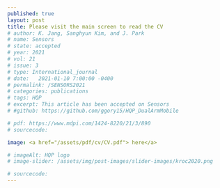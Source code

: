 ```yaml
---
published: true
layout: post
title: Please visit the main screen to read the CV 
# author: K. Jang, Sanghyun Kim, and J. Park
# name: Sensors
# state: accepted
# year: 2021
# vol: 21
# issue: 3
# type: International_journal
# date:   2021-01-10 7:00:00 -0400
# permalink: /SENSORS2021
# categories: publications
# tags: HQP
# excerpt: This article has been accepted on Sensors
# #github: https://github.com/ggory15/HQP_DualArmMobile

# pdf: https://www.mdpi.com/1424-8220/21/3/890
# sourcecode: 

image: <a href="/assets/pdf/cv/CV.pdf"> here</a>

# imageAlt: HQP logo
# image-slider: /assets/img/post-images/slider-images/kroc2020.png

# sourcecode: 
---
```


<!-- # ### Abstact 
# This paper introduces a reactive self-collision avoidance algorithm for differentially driven mobile manipulators. The proposed method mainly focuses on self-collision between a manipulator and the mobile robot. We introduce the concept of a distance buffer border (DBB), which is a 3D curved surface enclosing a buffer region of the mobile robot. The region has the thickness equal to buffer distance. When the distance between the manipulator and mobile robot is less than the buffer distance, which means the manipulator lies inside the buffer region of the mobile robot, the proposed strategy is to move the mobile robot away from the manipulator in order for the manipulator to be placed outside the border of the region, the DBB. The strategy is achieved by exerting force on the mobile robot. Therefore, the manipulator can avoid self-collision with the mobile robot without modifying the predefined motion of the manipulator in a world Cartesian coordinate frame. In particular, the direction of the force is determined by considering the non-holonomic constraint of the differentially driven mobile robot. Additionally, the reachability of the manipulator is considered to arrive at a configuration in which the manipulator can be more maneuverable. In this respect, the proposed algorithm has a distinct advantage over existing avoidance methods that do not consider the non-holonomic constraint of the mobile robot and push links away from each other without considering the workspace. To realize the desired force and resulting torque, an avoidance task is constructed by converting them into the accelerations of the mobile robot. The avoidance task is smoothly inserted with a top priority into the controller based on hierarchical quadratic programming. The proposed algorithm was implemented on a differentially driven mobile robot with a 7-DOFs robotic arm and its performance was demonstrated in various experimental scenarios.

# ### PDF 
[**PDF file**](https://www.mdpi.com/1424-8220/21/3/890)  -->

